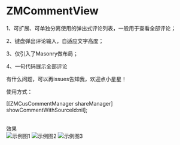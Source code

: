 # ZMCommentView
1、可扩展、可单独分离使用的弹出式评论列表，一般用于查看全部评论；

2、键盘弹出评论输入，自适应文字高度；

3、仅引入了Masonry做布局；

4、一句代码展示全部评论

有什么问题，可以再issues告知我，欢迎点小星星！


使用方式：

 [[ZMCusCommentManager shareManager] showCommentWithSourceId:nil];



<br>效果<br>
![示例图1](https://github.com/luckyxiangfeng/ZMCommentView/blob/master/ZMCommentView/ZMCommentView/Photo/photo_1.png)
![示例图2](https://github.com/luckyxiangfeng/ZMCommentView/blob/master/ZMCommentView/ZMCommentView/Photo/photo_2.png)
![示例图3](https://github.com/luckyxiangfeng/ZMCommentView/blob/master/ZMCommentView/ZMCommentView/Photo/photo_3.png)

